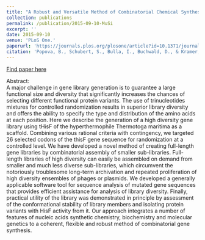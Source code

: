 ```yaml
---
title: "A Robust and Versatile Method of Combinatorial Chemical Synthesis of Gene Libraries via Hierarchical Assembly of Partially Randomized Modules."
collection: publications
permalink: /publication/2015-09-10-MuSi
excerpt: ''
date: 2015-09-10
venue: 'PLoS One.'
paperurl: 'https://journals.plos.org/plosone/article?id=10.1371/journal.pone.0136778'
citation: 'Popova, B., Schubert, S., Bulla, I., Buchwald, D., & Kramer, W. (2015). A robust and versatile method of combinatorial chemical synthesis of gene libraries via hierarchical assembly of partially randomized modules. PloS one, 10(9), e0136778.'
---
```



[Find paper here](https://journals.plos.org/plosone/article?id=10.1371/journal.pone.0136778)

Abstract:  
A major challenge in gene library generation is to guarantee a large functional size and diversity that significantly increases the chances of selecting different functional protein variants. The use of trinucleotides mixtures for controlled randomization results in superior library diversity and offers the ability to specify the type and distribution of the amino acids at each position. Here we describe the generation of a high diversity gene library using tHisF of the hyperthermophile Thermotoga maritima as a scaffold. Combining various rational criteria with contingency, we targeted 26 selected codons of the thisF gene sequence for randomization at a controlled level. We have developed a novel method of creating full-length gene libraries by combinatorial assembly of smaller sub-libraries. Full-length libraries of high diversity can easily be assembled on demand from smaller and much less diverse sub-libraries, which circumvent the notoriously troublesome long-term archivation and repeated proliferation of high diversity ensembles of phages or plasmids. We developed a generally applicable software tool for sequence analysis of mutated gene sequences that provides efficient assistance for analysis of library diversity. Finally, practical utility of the library was demonstrated in principle by assessment of the conformational stability of library members and isolating protein variants with HisF activity from it. Our approach integrates a number of features of nucleic acids synthetic chemistry, biochemistry and molecular genetics to a coherent, flexible and robust method of combinatorial gene synthesis.
